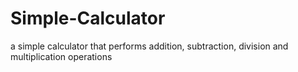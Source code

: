 # Simple-Calculator
a simple calculator that performs addition, subtraction, division and multiplication operations
